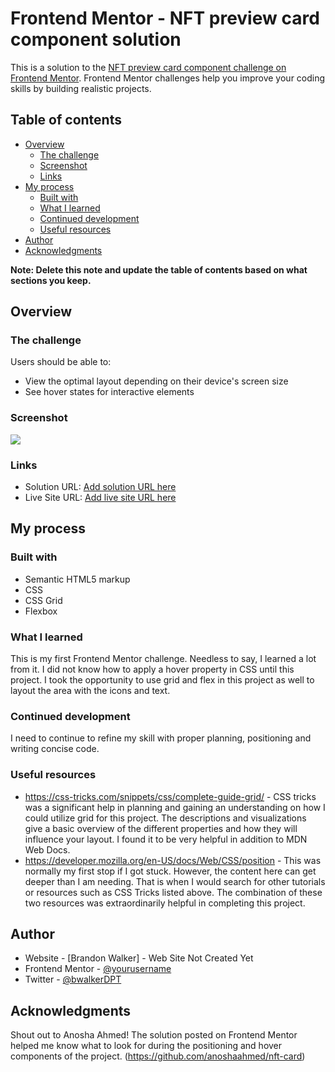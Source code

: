# Frontend Mentor - NFT preview card component solution

This is a solution to the [NFT preview card component challenge on Frontend Mentor](https://www.frontendmentor.io/challenges/nft-preview-card-component-SbdUL_w0U). Frontend Mentor challenges help you improve your coding skills by building realistic projects. 

## Table of contents

- [Overview](#overview)
  - [The challenge](#the-challenge)
  - [Screenshot](#screenshot)
  - [Links](#links)
- [My process](#my-process)
  - [Built with](#built-with)
  - [What I learned](#what-i-learned)
  - [Continued development](#continued-development)
  - [Useful resources](#useful-resources)
- [Author](#author)
- [Acknowledgments](#acknowledgments)

**Note: Delete this note and update the table of contents based on what sections you keep.**

## Overview

### The challenge

Users should be able to:

- View the optimal layout depending on their device's screen size
- See hover states for interactive elements

### Screenshot

![]("/design/nft-card-solution.png")


### Links

- Solution URL: [Add solution URL here](https://your-solution-url.com)
- Live Site URL: [Add live site URL here](https://your-live-site-url.com)

## My process

### Built with

- Semantic HTML5 markup
- CSS
- CSS Grid
- Flexbox

### What I learned

This is my first Frontend Mentor challenge. Needless to say, I learned a lot from it. I did not know how to apply a hover property in CSS until this project. I took the opportunity to use grid and flex in this project as well to layout the area with the icons and text. 


### Continued development

I need to continue to refine my skill with proper planning, positioning and writing concise code. 


### Useful resources

- https://css-tricks.com/snippets/css/complete-guide-grid/ - CSS tricks was a significant help in planning and gaining an understanding on how I could utilize grid for this project. The descriptions and visualizations give a basic overview of the different properties and how they will influence your layout. I found it to be very helpful in addition to MDN Web Docs.
- https://developer.mozilla.org/en-US/docs/Web/CSS/position - This was normally my first stop if I got stuck. However, the content here can get deeper than I am needing. That is when I would search for other tutorials or resources such as CSS Tricks listed above. The combination of these two resources was extraordinarily helpful in completing this project.


## Author

- Website - [Brandon Walker] - Web Site Not Created Yet
- Frontend Mentor - [@yourusername](https://www.frontendmentor.io/profile/yourusername)
- Twitter - [@bwalkerDPT](https://www.twitter.com/bwalkerDPT)


## Acknowledgments

Shout out to Anosha Ahmed! The solution posted on Frontend Mentor helped me know what to look for during the positioning and hover components of the project. (https://github.com/anoshaahmed/nft-card)